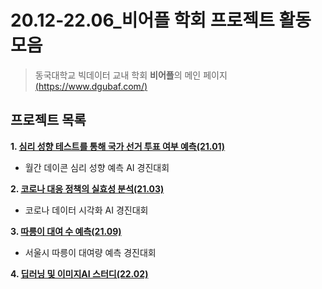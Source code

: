 # 20.12-22.06_비어플 학회 프로젝트 활동 모음
> 동국대학교 빅데이터 교내 학회 **비어플**의 메인 페이지[(https://www.dgubaf.com/)](https://www.dgubaf.com/)

## 프로젝트 목록

**1. [심리 성향 테스트를 통해 국가 선거 투표 여부 예측(21.01)](https://github.com/JeongMinbbbb/20.12-22.06_Baf/tree/main/21.01_Psychological_Tendency_Data_Analysis)**
   - 월간 데이콘 심리 성향 예측 AI 경진대회



**2. [코로나 대응 정책의 실효성 분석(21.03)](https://github.com/JeongMinbbbb/20.12-22.06_Baf/tree/main/21.03_Analysis_Of_The_Effectiveness_Of_COVID19)**
   - 코로나 데이터 시각화 AI 경진대회



**3. [따릉이 대여 수 예측(21.09)](https://github.com/JeongMinbbbb/20.12-22.06_Baf/tree/main/21.09_Prediction_Of_The_Number_Of_Ttareungi_Rentals)**
   - 서울시 따릉이 대여량 예측 경진대회



**4. [딥러닝 및 이미지AI 스터디(22.02)](https://github.com/JeongMinbbbb/20.12-22.06_Baf/tree/main/22.02_Image-Recognition_AI)**


